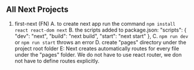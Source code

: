 ## All Next Projects

1. first-next (FN)
   A. to create next app run the command `npm install react react-dom next`
   B. the scripts added to package.json:
   "scripts": {
   "dev": "next",
   "build": "next build",
   "start": "next start"
   },
   C. `npm run dev` or `npm run start` throws an error
   D. create "pages" directory under the project root folder
   E: Next creates automatically routes for every file under the "pages" folder. We do not have to use react router, we don not have to define routes explicitly.